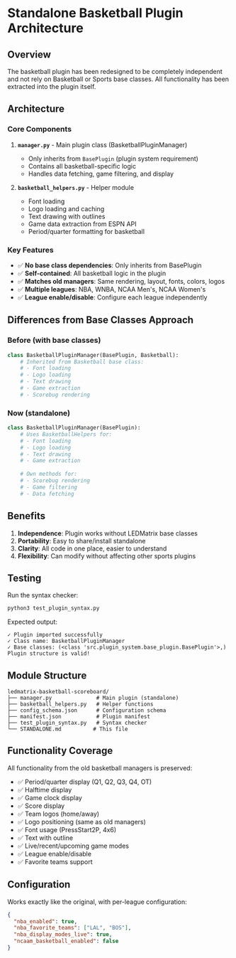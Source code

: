 # Standalone Basketball Plugin Architecture

## Overview

The basketball plugin has been redesigned to be completely independent and not rely on Basketball or Sports base classes. All functionality has been extracted into the plugin itself.

## Architecture

### Core Components

1. **`manager.py`** - Main plugin class (BasketballPluginManager)
   - Only inherits from `BasePlugin` (plugin system requirement)
   - Contains all basketball-specific logic
   - Handles data fetching, game filtering, and display

2. **`basketball_helpers.py`** - Helper module
   - Font loading
   - Logo loading and caching
   - Text drawing with outlines
   - Game data extraction from ESPN API
   - Period/quarter formatting for basketball

### Key Features

- ✅ **No base class dependencies**: Only inherits from BasePlugin
- ✅ **Self-contained**: All basketball logic in the plugin
- ✅ **Matches old managers**: Same rendering, layout, fonts, colors, logos
- ✅ **Multiple leagues**: NBA, WNBA, NCAA Men's, NCAA Women's
- ✅ **League enable/disable**: Configure each league independently

## Differences from Base Classes Approach

### Before (with base classes)
```python
class BasketballPluginManager(BasePlugin, Basketball):
    # Inherited from Basketball base class:
    # - Font loading
    # - Logo loading
    # - Text drawing
    # - Game extraction
    # - Scorebug rendering
```

### Now (standalone)
```python
class BasketballPluginManager(BasePlugin):
    # Uses BasketballHelpers for:
    # - Font loading
    # - Logo loading  
    # - Text drawing
    # - Game extraction
    
    # Own methods for:
    # - Scorebug rendering
    # - Game filtering
    # - Data fetching
```

## Benefits

1. **Independence**: Plugin works without LEDMatrix base classes
2. **Portability**: Easy to share/install standalone
3. **Clarity**: All code in one place, easier to understand
4. **Flexibility**: Can modify without affecting other sports plugins

## Testing

Run the syntax checker:
```bash
python3 test_plugin_syntax.py
```

Expected output:
```
✓ Plugin imported successfully
✓ Class name: BasketballPluginManager
✓ Base classes: (<class 'src.plugin_system.base_plugin.BasePlugin'>,)
Plugin structure is valid!
```

## Module Structure

```
ledmatrix-basketball-scoreboard/
├── manager.py              # Main plugin (standalone)
├── basketball_helpers.py   # Helper functions
├── config_schema.json      # Configuration schema
├── manifest.json           # Plugin manifest
├── test_plugin_syntax.py   # Syntax checker
└── STANDALONE.md          # This file
```

## Functionality Coverage

All functionality from the old basketball managers is preserved:

- ✅ Period/quarter display (Q1, Q2, Q3, Q4, OT)
- ✅ Halftime display
- ✅ Game clock display
- ✅ Score display
- ✅ Team logos (home/away)
- ✅ Logo positioning (same as old managers)
- ✅ Font usage (PressStart2P, 4x6)
- ✅ Text with outline
- ✅ Live/recent/upcoming game modes
- ✅ League enable/disable
- ✅ Favorite teams support

## Configuration

Works exactly like the original, with per-league configuration:

```json
{
  "nba_enabled": true,
  "nba_favorite_teams": ["LAL", "BOS"],
  "nba_display_modes_live": true,
  "ncaam_basketball_enabled": false
}
```
